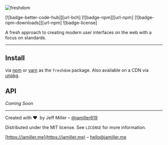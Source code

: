 ![freshdom](https://jamiller.me/static/fresh-logo.jpg)
<p>
  [![badge-better-code-hub]][url-bch]
  [![badge-npm]][url-npm]
  [![badge-npm-downloads]][url-npm]
  ![badge-license]
</p>
A fresh approach to creating modern user interfaces on the web with a focus on standards.

<hr />

## Install
via [npm][url-npm] or [yarn][url-yarn] as the `freshdom` package. Also available on a CDN via [unpkg](https://unpkg.com/freshdom/).

## API
*Coming Soon*

---

Created with ❤ &nbsp;by Jeff Miller – [@jamiller619](https://twitter.com/jamiller619)

Distributed under the MIT license. See ``LICENSE`` for more information.

[https://jamiller.me](https://jamiller.me) – [hello@jamiller.me](hello@jamiller.me)

<!-- Markdown link & img dfn's -->
[url-npm]: https://npmjs.org/package/freshdom
[url-yarn]: https://yarnpkg.com/en/package/freshdom
[url-bch]: https://bettercodehub.com/results/jamiller619/freshdom
[badge-npm]: https://img.shields.io/npm/v/freshdom.svg?style=flat-square
[badge-npm-downloads]: https://img.shields.io/npm/dw/freshdom.svg?style=flat-square
[badge-better-code-hub]: https://bettercodehub.com/edge/badge/jamiller619/freshdom?branch=master&style=flat-square
[badge-license]: https://img.shields.io/github/license/jamiller619/freshdom.svg?style=flat-square